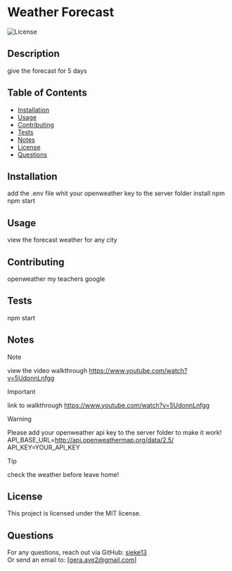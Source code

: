 
# Weather Forecast

![License](https://badgen.net/badge/license/MIT/blue)

## Description
give the forecast for 5 days

## Table of Contents
- [Installation](#installation)
- [Usage](#usage)
- [Contributing](#contributing)
- [Tests](#tests)
- [Notes](#notes)
- [License](#license)
- [Questions](#questions)

## Installation
add the .env file whit your openweather key to the server folder
install npm
npm start

## Usage
view the forecast weather for any city

## Contributing
openweather my teachers google 

## Tests
npm start

## Notes

> [!NOTE]
> view the video walkthrough
>https://www.youtube.com/watch?v=5UdonnLnfgg

> [!IMPORTANT]
> link to walkthrough 
> https://www.youtube.com/watch?v=5UdonnLnfgg

> [!WARNING]
> Please add your openweather api key to the server folder to make it work!
>API_BASE_URL=http://api.openweathermap.org/data/2.5/
>API_KEY=YOUR_API_KEY

> [!TIP]
> check the weather before leave home!

## License
This project is licensed under the MIT license.

## Questions
For any questions, reach out via GitHub: [sieke13](https://github.com/sieke13)  
Or send an email to: [gera.ave2@gmail.com]
